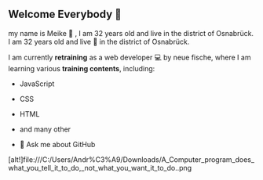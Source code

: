 ## Welcome Everybody 👋

my name is Meike :bee: , I am 32 years old and live in the district of Osnabrück.
 I am 32 years old and live :bee: in the district of Osnabrück.


I am currently **retraining** as a web developer :computer: by neue fische, where I am learning various **training contents**, including:

+ JavaScript

+ CSS

+ HTML 
+ and many other

+ :speech_balloon: Ask me about GitHub 


[alt!]file:///C:/Users/Andr%C3%A9/Downloads/A_Computer_program_does_what_you_tell_it_to_do,_not_what_you_want_it_to_do..png
